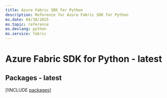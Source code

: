 ```yaml
---
title: Azure Fabric SDK for Python
description: Reference for Azure Fabric SDK for Python
ms.date: 04/30/2025
ms.topic: reference
ms.devlang: python
ms.service: fabric
---
```

# Azure Fabric SDK for Python - latest
## Packages - latest
[!INCLUDE [packages](fabric-index.md)]